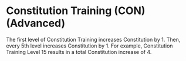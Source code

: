 # Constitution Training (CON) (Advanced)

The first level of Constitution Training increases Constitution by 1. Then, every 5th level increases Constitution by 1. For example, Constitution Training Level 15 results in a total Constitution increase of 4.